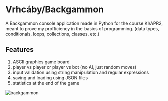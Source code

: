 # Vrhcáby/Backgammon

A Backgammon console application made in Python for the course KI/APR2, meant to prove my profficiency in the basics of programming. (data types, conditionals, loops, collections, classes, etc.)

## Features
1. ASCII graphics game board
2. player vs player or player vs bot (no AI, just random moves)
3. input validation using string manipulation and regular expressions
4. saving and loading using JSON files
5. statistics at the end of the game
 
![backgammon](https://github.com/user-attachments/assets/64cad5fc-e69c-47d0-9664-71c960c59f68)

